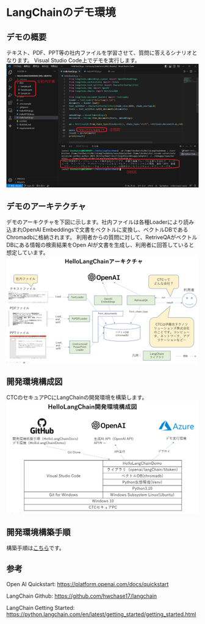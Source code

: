 # LangChainのデモ環境

## デモの概要
テキスト、PDF、PPT等の社内ファイルを学習させて、質問に答えるシナリオとなります。
Visual Studio Code上でデモを実行します。
![Alt text](image-2.png)

## デモのアーキテクチャ
デモのアーキクチャを下図に示します。社内ファイルは各種Loaderにより読み込まれOpenAI Embeddingsで文書をベクトルに変換し、ベクトルDBであるChromadbに格納されます。
利用者からの質問に対して、RetriveQAがベクトルDBにある情報の検索結果をOpen AIが文書を生成し、利用者に回答していると想定しています。
![Alt text](image-3.png)

## 開発環境構成図
CTCのセキュアPCにLangChainの開発環境を構築します。
![Alt text](image.png)

## 開発環境構築手順
構築手順は[こちら](INSTALL/INSTALL.md)です。

## 参考
Open AI Quickstart:
https://platform.openai.com/docs/quickstart

LangChain Github:
https://github.com/hwchase17/langchain

LangChain Getting Started:
https://python.langchain.com/en/latest/getting_started/getting_started.html
